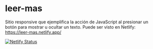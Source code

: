 # leer-mas
Sitio responsive que ejemplifica la acción de JavaScript al presionar un botón para mostrar u ocultar un texto.
Puede ser visto en Netlify: https://leer-mas.netlify.app/

[![Netlify Status](https://api.netlify.com/api/v1/badges/27c169d9-3e71-4c56-ac5e-9c119cbe8b6a/deploy-status)](https://app.netlify.com/sites/leer-mas/deploys)
